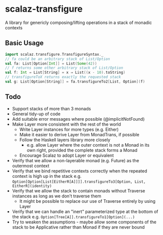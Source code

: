 # scalaz-transfigure

A library for genericly composing/lifting operations in a stack of monadic contexts

## Basic Usage

````scala
import scalaz.transfigure.TransfigureSyntax._
// fa could be an arbitrary stack of List/Option
val fa: List[Option[Int]] = List(Some(42))
// f returns some other arbitrary stack of List/Option
val f: Int ⇒ List[String] = x ⇒ List((x - 10).toString)
// transfigureToX returns exactly the requested stack
val g: List[Option[String]] = fa.transfigureTo2[List, Option](f)
````

## Todo

 * Support stacks of more than 3 monads
 * General tidy-up of code
 * Add suitable error messages where possible (@implicitNotFound)
 * Make Layer more consistent with the rest of the world
   * Write Layer instances for more types (e.g. Either)
   * Make it easier to derive Layer from MonadTrans, if possible
   * Follow the Haskell layers library more closely
     * e.g. allow Layer where the outer context is not a Monad in its own right, provided the complete stack forms a Monad
   * Encourage Scalaz to adopt Layer or equivalent
 * Verify that we allow a non-layerable monad (e.g. Future) as the outermost context
 * Verify that we bind repetitive contexts correctly when the repeated context is
 high up in the stack e.g. `Option[Option[List[EitherR[A]]]].transfigureTo3[Option, List, EitherR](identity)`
 * Verify that we allow the stack to contain monads without Traverse instances as long as we don't traverse them
   * It might be possible to replace our use of Traverse entirely by using Layer
 * Verify that we can handle an "inert" parameterized type at the bottom of the stack e.g.
 `Option[Tree[A]].transfigureTo1[Option](...)`
 * Try to weaken the assumptions - maybe allow some components of the stack to be Applicative rather than Monad
 if they are never bound